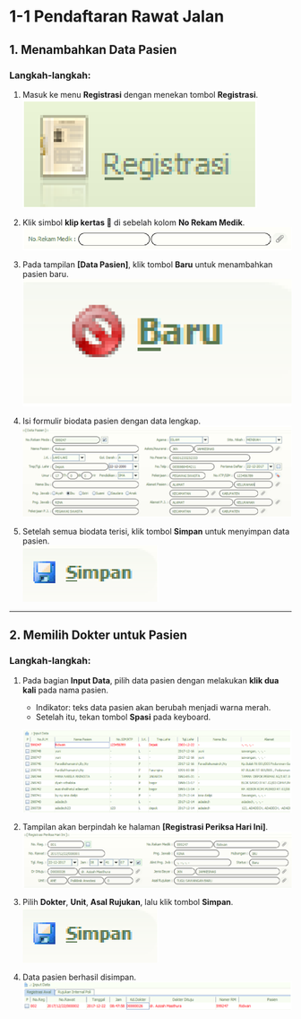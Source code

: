 # 1-1 Pendaftaran Rawat Jalan

## 1. Menambahkan Data Pasien  

### Langkah-langkah:  

1. Masuk ke menu **Registrasi** dengan menekan tombol **Registrasi**.  
   ![Tombol Registrasi](../../static/images/penggunaan-administrasi/tombol-registrasi.png)  

2. Klik simbol **klip kertas 📎** di sebelah kolom **No Rekam Medik**.  
   ![Kolom Rekam Medik](../../static/images/penggunaan-administrasi/kolom-rekam-medik.png)  

3. Pada tampilan **[Data Pasien]**, klik tombol **Baru** untuk menambahkan pasien baru.  
   ![Tombol Baru](../../static/images/penggunaan-administrasi/tombol-baru.png)  

4. Isi formulir biodata pasien dengan data lengkap.  
   ![Form Data Pasien](../../static/images/penggunaan-administrasi/form-data-pasien.png)  

5. Setelah semua biodata terisi, klik tombol **Simpan** untuk menyimpan data pasien.  
   ![Tombol Simpan](../../static/images/penggunaan-administrasi/tombol-simpan.png)  

---

## 2. Memilih Dokter untuk Pasien  

### Langkah-langkah:  

1. Pada bagian **Input Data**, pilih data pasien dengan melakukan **klik dua kali** pada nama pasien.  
   - Indikator: teks data pasien akan berubah menjadi warna merah.  
   - Setelah itu, tekan tombol **Spasi** pada keyboard.  

   ![Input Data Pasien](../../static/images/penggunaan-administrasi/input-data-pasien.png)  

2. Tampilan akan berpindah ke halaman **[Registrasi Periksa Hari Ini]**.  
   ![Registrasi Periksa Hari Ini](../../static/images/penggunaan-administrasi/registrasi-periksa-hari-ini.png)  

3. Pilih **Dokter**, **Unit**, **Asal Rujukan**, lalu klik tombol **Simpan**.  
   ![Tombol Simpan](../../static/images/penggunaan-administrasi/tombol-simpan.png)  

4. Data pasien berhasil disimpan.  
   ![Data Pasien Berhasil Disimpan](../../static/images/penggunaan-administrasi/input-data-pasien-berhasil-simpan-pasien.png)  

